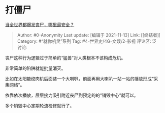 # 打僵尸
[当全世界都爆发丧尸，哪里最安全？](https://www.zhihu.com/question/64232240/answer/1541328699)

> Author: #0-Anonymity
> Last update: [编辑于 2021-11-13]
> Link: [[终结者]]
> Category: #“就你机灵”系列
> Tag: #4-世界史/4G-文娱/2-影视
> 评论区:
> 泛讨论:

丧尸这种行为逻辑过于简单的“猛兽”对人类根本不该构成危机。

非常简单的陷阱就能批量消灭。

比如在太阳能绞肉机后面装一个大喇叭，前面再用大喇叭一站一站的播放形成“采集网络”。

依靠依次播放，层层接力吸引附近丧尸到预定的的“销毁中心”就可以。

多个销毁中心定期轮流检修就行了。
